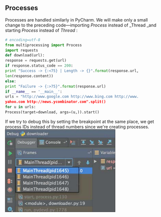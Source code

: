 Processes
---
Processes are handled similarly in PyCharm. We will make only a small change to
the preceding code—importing  _Process_ instead of  _Thread _and starting  _Process_ instead of  _Thread_ :


```python
# encoding=utf-8
from multiprocessing import Process
import requests
def download(url):
response = requests.get(url)
if response.status_code == 200:
print "Success -> {:<75} | Length -> {}".format(response.url,
len(response.content))
else:
print "Failure -> {:>75}".format(response.url)
if __name__ == '__main__':
urls = "http://www.google.com http://www.bing.com http://www.
yahoo.com http://news.ycombinator.com".split()
for u in urls:
Process(target=download, args=(u,)).start()
```
If we try to debug this by setting the breakpoint at the same place, we get process IDs
instead of thread numbers since we're creating processes.
![](/assets/0617.png)

